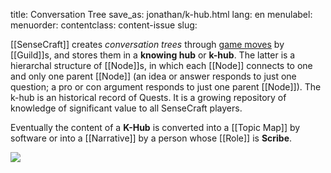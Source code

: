 title: Conversation Tree
save_as: jonathan/k-hub.html
lang: en
menulabel:
menuorder:
contentclass: content-issue
slug:

[[SenseCraft]] creates _conversation trees_ through [game moves](https://docs.google.com/document/d/1XTk9mKBIIKqWSLdjbwjdcuWo6528HaHPE6NzJ52VEWg/edit#heading=h.wpoed4qh4675) by [[Guild]]s, and stores them in  a **knowing hub** or **k-hub**. The latter is a hierarchal structure of [[Node]]s, in which each [[Node]] connects to one and only one parent [[Node]] (an idea or answer responds to just one question; a pro or con argument responds to just one parent [[Node]]). The k-hub is an historical record of Quests. It is a growing repository of knowledge of significant value to all SenseCraft players.

Eventually the content of a **K-Hub** is converted into a [[Topic Map]] by software or into a [[Narrative]] by a person whose [[Role]] is **Scribe**.

![](https://lh4.googleusercontent.com/n8T2AUy3TkkrOmP-yC_Wo1hXuU7D1ltLuW-ZQk-Q7LMq4mKpC4C1Y4sACTTODFIKQR-Edy5wuGAe1-h8iq6RfNvtHo6J0SvZ_L9Oe0IHsCXSBd7qA3hvoPHS5FbYZac0Mfr3LTkXjfjVU45vSEhiALfoJoQekbjUWfLOwzJqj2igGBeVmIF3xawT)
